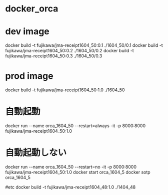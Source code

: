 # docker_orca


# dev image
docker build -t fujikawa/jma-receipt1604_50:0.1 ./1604_50/0.1
docker build -t fujikawa/jma-receipt1604_50:0.2 ./1604_50/0.2
docker build -t fujikawa/jma-receipt1604_50:0.3 ./1604_50/0.3


# prod image 
docker build -t fujikawa/jma-receipt1604_50:1.0 ./1604_50
# 自動起動
docker run --name orca_1604_50 --restart=always -it -p 8000:8000 fujikawa/jma-receipt1604_50:1.0
# 自動起動しない
docker run --name orca_1604_50 --restart=no -it -p 8000:8000 fujikawa/jma-receipt1604_50:1.0
docker start orca_1604_5
docker sotp orca_1604_5


#etc
docker build -t fujikawa/jma-receipt1604_48:1.0 ./1404_48
